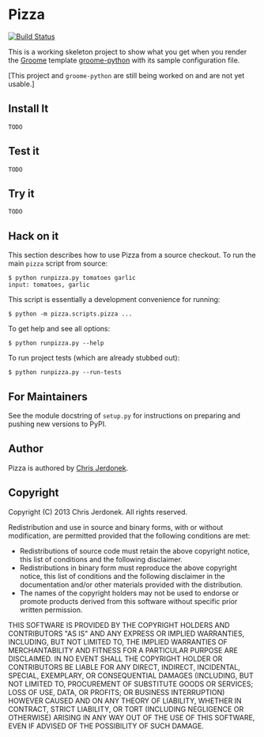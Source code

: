 Pizza
=====

<!-- All Markdown comments are in the format of one-line HTML comments -->
<!-- to simplify the conversion of Markdown to reST.  We strip comments -->
<!-- of this form prior to passing the file to pandoc because pandoc -->
<!-- preserves HTML and PyPI rejects reST long descriptions containing -->
<!-- HTML. -->

<!-- TODO: add a placeholder image. -->

<!-- TODO: check that this link renders nicely in both HTML and reST. -->
<!-- Also compare with the image markup used in the Molt project README. -->
[![Build Status](https://travis-ci.org/cjerdonek/groome-python-expected.png)](https://travis-ci.org/cjerdonek/groome-python-expected)

This is a working skeleton project to show what you get when you render
the [Groome](http://cjerdonek.github.com/groome) template
[groome-python](https://github.com/cjerdonek/groome-python) with its
sample configuration file.

[This project and `groome-python` are still being worked on and are not
yet usable.]


Install It
----------

    TODO


Test it
-------

    TODO


Try it
------

    TODO


Hack on it
----------

This section describes how to use Pizza from a source checkout.  To run
the main `pizza` script from source:

    $ python runpizza.py tomatoes garlic
    input: tomatoes, garlic

This script is essentially a development convenience for running:

    $ python -m pizza.scripts.pizza ...

To get help and see all options:

    $ python runpizza.py --help

To run project tests (which are already stubbed out):

    $ python runpizza.py --run-tests


For Maintainers
---------------

See the module docstring of `setup.py` for instructions on preparing and
pushing new versions to PyPI.


Author
------

Pizza is authored by [Chris Jerdonek](https://github.com/cjerdonek).


Copyright
---------

Copyright (C) 2013 Chris Jerdonek.  All rights reserved.

Redistribution and use in source and binary forms, with or without
modification, are permitted provided that the following conditions are met:

* Redistributions of source code must retain the above copyright notice,
  this list of conditions and the following disclaimer.
* Redistributions in binary form must reproduce the above copyright notice,
  this list of conditions and the following disclaimer in the documentation
  and/or other materials provided with the distribution.
* The names of the copyright holders may not be used to endorse or promote
  products derived from this software without specific prior written
  permission.

THIS SOFTWARE IS PROVIDED BY THE COPYRIGHT HOLDERS AND CONTRIBUTORS "AS IS"
AND ANY EXPRESS OR IMPLIED WARRANTIES, INCLUDING, BUT NOT LIMITED TO, THE
IMPLIED WARRANTIES OF MERCHANTABILITY AND FITNESS FOR A PARTICULAR PURPOSE
ARE DISCLAIMED. IN NO EVENT SHALL THE COPYRIGHT HOLDER OR CONTRIBUTORS BE
LIABLE FOR ANY DIRECT, INDIRECT, INCIDENTAL, SPECIAL, EXEMPLARY, OR
CONSEQUENTIAL DAMAGES (INCLUDING, BUT NOT LIMITED TO, PROCUREMENT OF
SUBSTITUTE GOODS OR SERVICES; LOSS OF USE, DATA, OR PROFITS; OR BUSINESS
INTERRUPTION) HOWEVER CAUSED AND ON ANY THEORY OF LIABILITY, WHETHER IN
CONTRACT, STRICT LIABILITY, OR TORT (INCLUDING NEGLIGENCE OR OTHERWISE)
ARISING IN ANY WAY OUT OF THE USE OF THIS SOFTWARE, EVEN IF ADVISED OF THE
POSSIBILITY OF SUCH DAMAGE.
